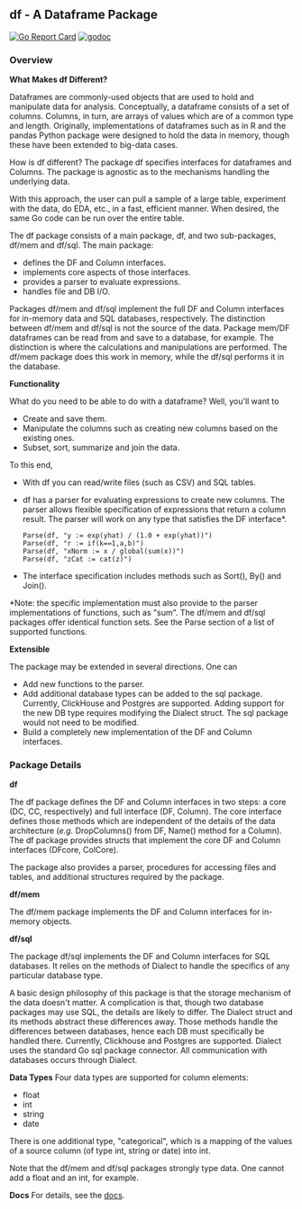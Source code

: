 ## df - A Dataframe Package
[![Go Report Card](https://goreportcard.com/badge/github.com/invertedv/df)](https://goreportcard.com/report/github.com/invertedv/df)
[![godoc](https://img.shields.io/badge/go.dev-reference-007d9c?logo=go&logoColor=white)](https://pkg.go.dev/mod/github.com/invertedv/df?tab=overview)


### Overview 

**What Makes df Different?**

Dataframes are commonly-used objects that are used to hold and manipulate data for analysis. Conceptually, a dataframe consists of a set of columns. Columns, in turn, are arrays of values which are of a common type and length. 
Originally, implementations of dataframes such as in R and the pandas Python package were designed to hold the data in memory, though these have been extended to big-data cases.

How is df different? The package df specifies interfaces for dataframes and Columns. The package is agnostic as to the mechanisms handling the underlying data. 

With this approach, the user can pull a sample of a large table, experiment with the 
data, do EDA, etc., in a fast, efficient manner. When desired, the same Go code can be run over the entire table.

The df package consists of a main package, df, and two sub-packages, df/mem and df/sql.  The main package:

- defines the DF and Column interfaces.
- implements core aspects of those interfaces.
- provides a parser to evaluate expressions.
- handles file and DB I/O.

Packages df/mem and df/sql implement the full DF and Column interfaces for in-memory data and SQL databases, respectively. The distinction
between df/mem and df/sql is not the source of the data. Package mem/DF dataframes can be read from and save to a database, for example. The distinction is where the calculations and manipulations are performed.  The df/mem package does this work in memory, while the df/sql performs it in the database.  


**Functionality**

What do you need to be able to do with a dataframe? Well, you'll want to

- Create and save them.  
- Manipulate the columns such as creating new columns based on the existing ones.
- Subset, sort, summarize and join the data. 

To this end,
  - With df you can read/write files (such as CSV) and SQL tables.
  - df has a parser for evaluating expressions to create new columns. The parser allows flexible specification of expressions that return a column result.  The parser will work on any type that satisfies the DF interface*.

        Parse(df, "y := exp(yhat) / (1.0 + exp(yhat))")
        Parse(df, "r := if(k==1,a,b)")
        Parse(df, "xNorm := x / global(sum(x))")
        Parse(df, "zCat := cat(z)")

  - The interface specification includes methods such as Sort(), By() and Join().


*Note: the specific implementation must also provide to the parser implementations of functions, such as "sum".  The df/mem and
df/sql packages offer identical function sets.  See the Parse section of a list of supported functions.

**Extensible**

The package may be extended in several directions. One can
- Add new functions to the parser.
- Add additional database types can be added to the sql package. Currently, ClickHouse and Postgres are supported.  Adding support for the new DB type requires modifying the Dialect struct.
The sql package would not need to be modified.
- Build a completely new implementation of the DF and Column interfaces.

### Package Details
**df**

The df package defines the DF and Column interfaces in two steps: a core (DC, CC, respectively) and full interface (DF, Column).  The core interface defines those methods which are independent of the details of the data architecture (*e.g.* DropColumns() from DF, Name() method for a Column). The df package provides structs that implement the core DF and Column interfaces (DFcore, ColCore).

The package also provides a parser, procedures for accessing files and tables, and additional structures required by the package.

**df/mem**

The df/mem package implements the DF and Column interfaces for in-memory objects.

**df/sql**

The package df/sql implements the DF and Column interfaces for SQL databases. It relies on the methods of Dialect to handle the specifics
of any particular database type.

A basic design philosophy of this package is that the storage mechanism of the data doesn't matter. A complication is that, though two database packages may use SQL, the details are likely to differ. The Dialect struct and its methods abstract these differences away.  Those methods handle the differences between databases, hence each DB must specifically be handled there. Currently, Clickhouse and Postgres are supported. Dialect uses the standard Go sql package connector.  All communication with databases occurs through Dialect.

**Data Types**
Four data types are supported for column elements:

- float
- int
- string
- date

There is one additional type, "categorical", which is a mapping of the values of a source column (of type int, string or date) into int.

Note that the df/mem and df/sql packages strongly type data.  One cannot add a float and an int, for example.

**Docs**
For details, see the [docs](https://invertedv.github.io/df).
